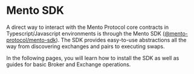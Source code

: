 # Mento SDK

A direct way to interact with the Mento Protocol core contracts in Typescript/Javascript environments is through the Mento SDK ([@mento-protocol/mento-sdk](https://www.npmjs.com/package/@mento-protocol/mento-sdk)). The SDK provides easy-to-use abstractions all the way from discovering exchanges and pairs to executing swaps.

In the following pages, you will learn how to install the SDK as well as guides for basic Broker and Exchange operations.&#x20;
